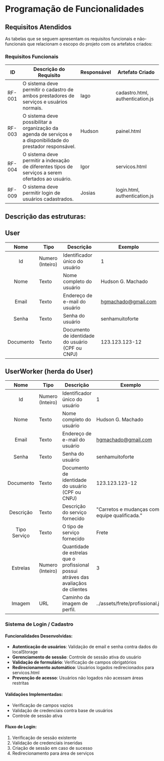 # Programação de Funcionalidades

## Requisitos Atendidos

As tabelas que se seguem apresentam os requisitos funcionais e não-funcionais que relacionam o escopo do projeto com os artefatos criados:

### Requisitos Funcionais

|ID    | Descrição do Requisito | Responsável | Artefato Criado |
|------|------------------------|------------|-----------------|
|RF-001| O sistema deve permitir o cadastro de ambos prestadores de serviços e usuários normais. | Iago | cadastro.html, authentication.js |
|RF-003| O sistema deve possibilitar a organização da agenda de serviços e a disponibilidade do prestador responsável. | Hudson | painel.html |
|RF-004| O sistema deve permitir a indexação de diferentes tipos de serviços a serem ofertados ao usuário. | Igor | servicos.html |
|RF-009|O sistema deve permitir login de usuários cadastrados. | Josias | login.html, authentication.js |

## Descrição das estruturas:

## User
|  **Nome**      | **Tipo**          | **Descrição**                             | **Exemplo**                                    |
|:--------------:|-------------------|-------------------------------------------|------------------------------------------------|
| Id             | Numero (Inteiro)  | Identificador único do usuário            | 1                                              |
| Nome         | Texto             | Nome completo do usuário                         | Hudson G. Machado                                   |
| Email       | Texto             | Endereço de e-mail do usuário                       | hgmachado@gmail.com                            |
| Senha  | Texto  | Senha do usuário | senhamuitoforte                                              |
| Documento | Texto | Documento de identidade do usuário (CPF ou CNPJ) | 123.123.123-12 |

## UserWorker (herda do User)
|  **Nome**      | **Tipo**          | **Descrição**                             | **Exemplo**                                    |
|:--------------:|-------------------|-------------------------------------------|------------------------------------------------|
| Id             | Numero (Inteiro)  | Identificador único do usuário            | 1                                              |
| Nome         | Texto             | Nome completo do usuário                         | Hudson G. Machado                                   |
| Email       | Texto             | Endereço de e-mail do usuário                       | hgmachado@gmail.com                            |
| Senha  | Texto  | Senha do usuário | senhamuitoforte                                              |
| Documento | Texto | Documento de identidade do usuário (CPF ou CNPJ) | 123.123.123-12 |
| Descrição | Texto | Descrição do serviço fornecido | "Carretos e mudanças com equipe qualificada." |
| Tipo Serviço | Texto | O tipo de serviço fornecido | Frete |
| Estrelas | Numero (Inteiro) | Quantidade de estrelas que o profissional possui atráves das avaliaçãos de clientes | 3 |
| Imagem | URL | Caminho da imagem de perfil. | ../assets/frete/profissional.jpg |

### Sistema de Login / Cadastro

#### Funcionalidades Desenvolvidas:
- **Autenticação de usuários**: Validação de email e senha contra dados do localStorage
- **Gerenciamento de sessão**: Controle de sessão ativa do usuário
- **Validação de formulário**: Verificação de campos obrigatórios
- **Redirecionamento automático**: Usuários logados redirecionados para servicos.html
- **Prevenção de acesso**: Usuários não logados não acessam áreas restritas

#### Validações Implementadas:
- Verificação de campos vazios
- Validação de credenciais contra base de usuários
- Controle de sessão ativa

#### Fluxo de Login:
1. Verificação de sessão existente
2. Validação de credenciais inseridas
3. Criação de sessão em caso de sucesso
4. Redirecionamento para área de serviços
